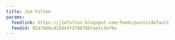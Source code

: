 ```yaml
---
title: Jim Fulton
params:
  feedlink: https://j1mfulton.blogspot.com/feeds/posts/default
  feedid: 92a78dbc415d43f37987967ae1c3ef9a
---
```

